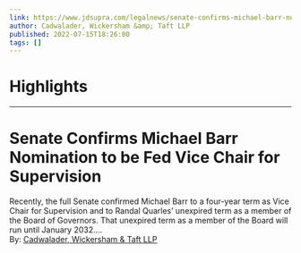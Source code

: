 ```yaml
---
link: https://www.jdsupra.com/legalnews/senate-confirms-michael-barr-nomination-4157802/
author: Cadwalader, Wickersham &amp; Taft LLP
published: 2022-07-15T18:26:00
tags: []
---
```

# Highlights


---
# Senate Confirms Michael Barr Nomination to be Fed Vice Chair for Supervision
Recently, the full Senate confirmed Michael Barr to a four-year term as Vice Chair for Supervision and to Randal Quarles’ unexpired term as a member of the Board of Governors. That unexpired term as a member of the Board will run until January 2032....  
By: [Cadwalader, Wickersham & Taft LLP](https://www.jdsupra.com/profile/cadwalader_wickersham_taft/)